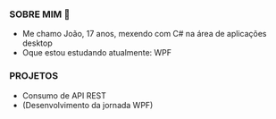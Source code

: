 ### SOBRE MIM 👋

- Me chamo João, 17 anos, mexendo com C# na área de aplicações desktop
- Oque estou estudando atualmente: WPF

### PROJETOS
- Consumo de API REST
- (Desenvolvimento da jornada WPF)
